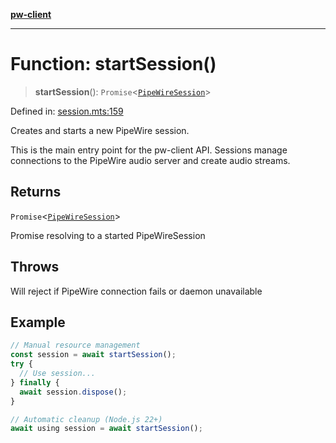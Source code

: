 [**pw-client**](../README.md)

***

# Function: startSession()

> **startSession**(): `Promise`\<[`PipeWireSession`](../interfaces/PipeWireSession.md)\>

Defined in: [session.mts:159](https://github.com/apoco/node-pw-client/blob/d59499190db38fc8e9b9fab4394158a6e7041400/lib/session.mts#L159)

Creates and starts a new PipeWire session.

This is the main entry point for the pw-client API. Sessions manage
connections to the PipeWire audio server and create audio streams.

## Returns

`Promise`\<[`PipeWireSession`](../interfaces/PipeWireSession.md)\>

Promise resolving to a started PipeWireSession

## Throws

Will reject if PipeWire connection fails or daemon unavailable

## Example

```typescript
// Manual resource management
const session = await startSession();
try {
  // Use session...
} finally {
  await session.dispose();
}

// Automatic cleanup (Node.js 22+)
await using session = await startSession();
```
